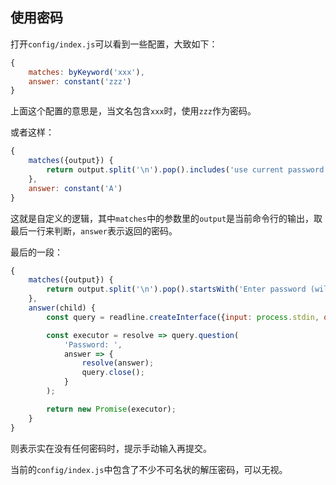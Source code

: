 ## 使用密码

打开`config/index.js`可以看到一些配置，大致如下：

```js
{
    matches: byKeyword('xxx'),
    answer: constant('zzz')
}
```

上面这个配置的意思是，当文名包含`xxx`时，使用`zzz`作为密码。

或者这样：

```js
{
    matches({output}) {
        return output.split('\n').pop().includes('use current password');
    },
    answer: constant('A')
}
```

这就是自定义的逻辑，其中`matches`中的参数里的`output`是当前命令行的输出，取最后一行来判断，`answer`表示返回的密码。

最后的一段：

```js
{
    matches({output}) {
        return output.split('\n').pop().startsWith('Enter password (will not be echoed)');
    },
    answer(child) {
        const query = readline.createInterface({input: process.stdin, output: process.stdout});

        const executor = resolve => query.question(
            'Password: ',
            answer => {
                resolve(answer);
                query.close();
            }
        );

        return new Promise(executor);
    }
}
```

则表示实在没有任何密码时，提示手动输入再提交。

当前的`config/index.js`中包含了不少不可名状的解压密码，可以无视。
